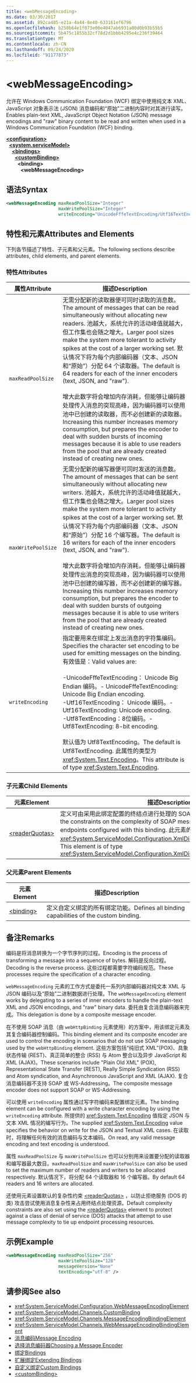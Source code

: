 ```yaml
---
title: <webMessageEncoding>
ms.date: 03/30/2017
ms.assetid: 892ca485-e21a-4a44-8e40-633161ef6796
ms.openlocfilehash: b250b64e1f073e00e4047ab6931a00d0b93b55b5
ms.sourcegitcommit: 5b475c1855b32cf78d2d1bbb4295e4c236f39464
ms.translationtype: MT
ms.contentlocale: zh-CN
ms.lasthandoff: 09/24/2020
ms.locfileid: "91177873"
---
```

# \<webMessageEncoding>

<span data-ttu-id="9d884-101">允许在 Windows Communication Foundation (WCF) 绑定中使用纯文本 XML、JavaScript 对象表示法 (JSON) 消息编码和“原始”二进制内容时对其进行读写。</span><span class="sxs-lookup"><span data-stu-id="9d884-101">Enables plain-text XML, JavaScript Object Notation (JSON) message encodings and "raw" binary content to be read and written when used in a Windows Communication Foundation (WCF) binding.</span></span>  
  
[**\<configuration>**](../configuration-element.md)\
&nbsp;&nbsp;[**\<system.serviceModel>**](system-servicemodel.md)\
&nbsp;&nbsp;&nbsp;&nbsp;[**\<bindings>**](bindings.md)\
&nbsp;&nbsp;&nbsp;&nbsp;&nbsp;&nbsp;[**\<customBinding>**](custombinding.md)\
&nbsp;&nbsp;&nbsp;&nbsp;&nbsp;&nbsp;&nbsp;&nbsp;**\<binding>**\
&nbsp;&nbsp;&nbsp;&nbsp;&nbsp;&nbsp;&nbsp;&nbsp;&nbsp;&nbsp;**\<webMessageEncoding>**  
  
## <a name="syntax"></a><span data-ttu-id="9d884-102">语法</span><span class="sxs-lookup"><span data-stu-id="9d884-102">Syntax</span></span>  
  
```xml  
<webMessageEncoding maxReadPoolSize="Integer"
                    maxWritePoolSize="Integer"
                    writeEncoding="UnicodeFffeTextEncoding/Utf16TextEncoding/Utf8TextEncoding" />
```  
  
## <a name="attributes-and-elements"></a><span data-ttu-id="9d884-103">特性和元素</span><span class="sxs-lookup"><span data-stu-id="9d884-103">Attributes and Elements</span></span>  

 <span data-ttu-id="9d884-104">下列各节描述了特性、子元素和父元素。</span><span class="sxs-lookup"><span data-stu-id="9d884-104">The following sections describe attributes, child elements, and parent elements.</span></span>  
  
### <a name="attributes"></a><span data-ttu-id="9d884-105">特性</span><span class="sxs-lookup"><span data-stu-id="9d884-105">Attributes</span></span>  
  
|<span data-ttu-id="9d884-106">属性</span><span class="sxs-lookup"><span data-stu-id="9d884-106">Attribute</span></span>|<span data-ttu-id="9d884-107">描述</span><span class="sxs-lookup"><span data-stu-id="9d884-107">Description</span></span>|  
|---------------|-----------------|  
|`maxReadPoolSize`|<span data-ttu-id="9d884-108">无需分配新的读取器便可同时读取的消息数。</span><span class="sxs-lookup"><span data-stu-id="9d884-108">The amount of messages that can be read simultaneously without allocating new readers.</span></span> <span data-ttu-id="9d884-109">池越大，系统允许的活动峰值就越大，但工作集也会随之增大。</span><span class="sxs-lookup"><span data-stu-id="9d884-109">Larger pool sizes make the system more tolerant to activity spikes at the cost of a larger working set.</span></span> <span data-ttu-id="9d884-110">默认情况下将为每个内部编码器（文本、JSON 和“原始”）分配 64 个读取器。</span><span class="sxs-lookup"><span data-stu-id="9d884-110">The default is 64 readers for each of the inner encoders (text, JSON, and "raw").</span></span><br /><br /> <span data-ttu-id="9d884-111">增大此数字将会增加内存消耗，但能够让编码器处理传入消息的突现高峰，因为编码器可以使用池中已创建的读取器，而不必创建新的读取器。</span><span class="sxs-lookup"><span data-stu-id="9d884-111">Increasing this number increases memory consumption, but prepares the encoder to deal with sudden bursts of incoming messages because it is able to use readers from the pool that are already created instead of creating new ones.</span></span>|  
|`maxWritePoolSize`|<span data-ttu-id="9d884-112">无需分配新的编写器便可同时发送的消息数。</span><span class="sxs-lookup"><span data-stu-id="9d884-112">The amount of messages that can be sent simultaneously without allocating new writers.</span></span> <span data-ttu-id="9d884-113">池越大，系统允许的活动峰值就越大，但工作集也会随之增大。</span><span class="sxs-lookup"><span data-stu-id="9d884-113">Larger pool sizes make the system more tolerant to activity spikes at the cost of a larger working set.</span></span> <span data-ttu-id="9d884-114">默认情况下将为每个内部编码器（文本、JSON 和“原始”）分配 16 个编写器。</span><span class="sxs-lookup"><span data-stu-id="9d884-114">The default is 16 writers for each of the inner encoders (text, JSON, and "raw").</span></span><br /><br /> <span data-ttu-id="9d884-115">增大此数字将会增加内存消耗，但能够让编码器处理传出消息的突现高峰，因为编码器可以使用池中已创建的编写器，而不必创建新的编写器。</span><span class="sxs-lookup"><span data-stu-id="9d884-115">Increasing this number increases memory consumption, but prepares the encoder to deal with sudden bursts of outgoing messages because it is able to use writers from the pool that are already created instead of creating new ones.</span></span>|  
|`writeEncoding`|<span data-ttu-id="9d884-116">指定要用来在绑定上发出消息的字符集编码。</span><span class="sxs-lookup"><span data-stu-id="9d884-116">Specifies the character set encoding to be used for emitting messages on the binding.</span></span> <span data-ttu-id="9d884-117">有效值是：</span><span class="sxs-lookup"><span data-stu-id="9d884-117">Valid values are:</span></span><br /><br /> <span data-ttu-id="9d884-118">-UnicodeFffeTextEncoding： Unicode Big Endian 编码。</span><span class="sxs-lookup"><span data-stu-id="9d884-118">-   UnicodeFffeTextEncoding: Unicode Big Endian encoding.</span></span><br /><span data-ttu-id="9d884-119">-Utf16TextEncoding： Unicode 编码。</span><span class="sxs-lookup"><span data-stu-id="9d884-119">-   Utf16TextEncoding: Unicode encoding.</span></span><br /><span data-ttu-id="9d884-120">-Utf8TextEncoding：8位编码。</span><span class="sxs-lookup"><span data-stu-id="9d884-120">-   Utf8TextEncoding: 8-bit encoding.</span></span><br /><br /> <span data-ttu-id="9d884-121">默认值为 Utf8TextEncoding。</span><span class="sxs-lookup"><span data-stu-id="9d884-121">The default is Utf8TextEncoding.</span></span> <span data-ttu-id="9d884-122">此属性的类型为 <xref:System.Text.Encoding>。</span><span class="sxs-lookup"><span data-stu-id="9d884-122">This attribute is of type <xref:System.Text.Encoding>.</span></span>|  
  
### <a name="child-elements"></a><span data-ttu-id="9d884-123">子元素</span><span class="sxs-lookup"><span data-stu-id="9d884-123">Child Elements</span></span>  
  
|<span data-ttu-id="9d884-124">元素</span><span class="sxs-lookup"><span data-stu-id="9d884-124">Element</span></span>|<span data-ttu-id="9d884-125">描述</span><span class="sxs-lookup"><span data-stu-id="9d884-125">Description</span></span>|  
|-------------|-----------------|  
|[\<readerQuotas>](/previous-versions/dotnet/netframework-4.0/ms731325(v=vs.100))|<span data-ttu-id="9d884-126">定义可由采用此绑定配置的终结点进行处理的 SOAP 消息的复杂性约束。</span><span class="sxs-lookup"><span data-stu-id="9d884-126">Defines the constraints on the complexity of SOAP messages that can be processed by endpoints configured with this binding.</span></span> <span data-ttu-id="9d884-127">此元素的类型为 <xref:System.ServiceModel.Configuration.XmlDictionaryReaderQuotasElement>。</span><span class="sxs-lookup"><span data-stu-id="9d884-127">This element is of type <xref:System.ServiceModel.Configuration.XmlDictionaryReaderQuotasElement>.</span></span>|  
  
### <a name="parent-elements"></a><span data-ttu-id="9d884-128">父元素</span><span class="sxs-lookup"><span data-stu-id="9d884-128">Parent Elements</span></span>  
  
|<span data-ttu-id="9d884-129">元素</span><span class="sxs-lookup"><span data-stu-id="9d884-129">Element</span></span>|<span data-ttu-id="9d884-130">描述</span><span class="sxs-lookup"><span data-stu-id="9d884-130">Description</span></span>|  
|-------------|-----------------|  
|[\<binding>](bindings.md)|<span data-ttu-id="9d884-131">定义自定义绑定的所有绑定功能。</span><span class="sxs-lookup"><span data-stu-id="9d884-131">Defines all binding capabilities of the custom binding.</span></span>|  
  
## <a name="remarks"></a><span data-ttu-id="9d884-132">备注</span><span class="sxs-lookup"><span data-stu-id="9d884-132">Remarks</span></span>  

 <span data-ttu-id="9d884-133">编码是将消息转换为一个字节序列的过程。</span><span class="sxs-lookup"><span data-stu-id="9d884-133">Encoding is the process of transforming a message into a sequence of bytes.</span></span> <span data-ttu-id="9d884-134">解码是反向过程。</span><span class="sxs-lookup"><span data-stu-id="9d884-134">Decoding is the reverse process.</span></span> <span data-ttu-id="9d884-135">这些过程都需要字符编码规范。</span><span class="sxs-lookup"><span data-stu-id="9d884-135">These processes require the specification of a character encoding.</span></span>  
  
 <span data-ttu-id="9d884-136">`webMessageEncoding` 元素的工作方式是委托一系列内部编码器对纯文本 XML 与 JSON 编码以及“原始”二进制数据进行处理。</span><span class="sxs-lookup"><span data-stu-id="9d884-136">The `webMessageEncoding` element works by delegating to a series of inner encoders to handle the plain-text XML and JSON encodings, and "raw" binary data.</span></span> <span data-ttu-id="9d884-137">委托由复合消息编码器来完成。</span><span class="sxs-lookup"><span data-stu-id="9d884-137">This delegation is done by a composite message encoder.</span></span>  
  
 <span data-ttu-id="9d884-138">在不使用 SOAP 消息（由 `webHttpBinding` 元素使用）的方案中，用该绑定元素及其复合编码器控制编码。</span><span class="sxs-lookup"><span data-stu-id="9d884-138">This binding element and its composite encoder are used to control the encoding in scenarios that do not use SOAP messaging used by the `webHttpBinding` element.</span></span> <span data-ttu-id="9d884-139">这些方案包括“纯旧式 XML”(POX)、具象状态传输 (REST)、真正简单的整合 (RSS) 与 Atom 整合以及异步 JavaScript 和 XML (AJAX)。</span><span class="sxs-lookup"><span data-stu-id="9d884-139">These scenarios include "Plain Old XML" (POX), Representational State Transfer (REST), Really Simple Syndication (RSS) and Atom syndication, and Asynchronous JavaScript and XML (AJAX).</span></span> <span data-ttu-id="9d884-140">复合消息编码器不支持 SOAP 或 WS-Addressing。</span><span class="sxs-lookup"><span data-stu-id="9d884-140">The composite message encoder does not support SOAP or WS-Addressing.</span></span>  
  
 <span data-ttu-id="9d884-141">可以使用 `writeEncoding` 属性通过写字符编码来配置绑定元素。</span><span class="sxs-lookup"><span data-stu-id="9d884-141">The binding element can be configured with a write character encoding by using the `writeEncoding` attribute.</span></span> <span data-ttu-id="9d884-142">所提供的 <xref:System.Text.Encoding> 值指定 JSON 与文本 XML 情况的编写行为。</span><span class="sxs-lookup"><span data-stu-id="9d884-142">The supplied <xref:System.Text.Encoding> value specifies the behavior on write for the JSON and Textual XML cases.</span></span> <span data-ttu-id="9d884-143">在读取时，将理解任何有效的消息编码与文本编码。</span><span class="sxs-lookup"><span data-stu-id="9d884-143">On read, any valid message encoding and text encoding is understood.</span></span>  
  
 <span data-ttu-id="9d884-144">属性 `maxReadPoolSize` 与 `maxWritePoolSize` 也可以分别用来设置要分配的读取器和编写器最大数目。</span><span class="sxs-lookup"><span data-stu-id="9d884-144">`maxReadPoolSize` and `maxWritePoolSize` can also be used to set the maximum number of readers and writers to be allocated respectively.</span></span> <span data-ttu-id="9d884-145">默认情况下，将分配 64 个读取器和 16 个编写器。</span><span class="sxs-lookup"><span data-stu-id="9d884-145">By default 64 readers and 16 writers are allocated.</span></span>  
  
 <span data-ttu-id="9d884-146">还使用元素设置默认的复杂性约束 [\<readerQuotas>](/previous-versions/dotnet/netframework-4.0/ms731325(v=vs.100)) ，以防止拒绝服务 (DOS 的类) 攻击尝试使用消息复杂性来占用终结点处理资源。</span><span class="sxs-lookup"><span data-stu-id="9d884-146">Default complexity constraints are also set using the [\<readerQuotas>](/previous-versions/dotnet/netframework-4.0/ms731325(v=vs.100)) element to protect against a class of denial of service (DOS) attacks that attempt to use message complexity to tie up endpoint processing resources.</span></span>  
  
## <a name="example"></a><span data-ttu-id="9d884-147">示例</span><span class="sxs-lookup"><span data-stu-id="9d884-147">Example</span></span>  
  
```xml  
<webMessageEncoding maxReadPoolSize="256"
                    maxWritePoolSize="128"
                    messageVersion="None"
                    textEncoding="utf-8" />
```  
  
## <a name="see-also"></a><span data-ttu-id="9d884-148">请参阅</span><span class="sxs-lookup"><span data-stu-id="9d884-148">See also</span></span>

- <xref:System.ServiceModel.Configuration.WebMessageEncodingElement>
- <xref:System.ServiceModel.Channels.CustomBinding>
- <xref:System.ServiceModel.Channels.MessageEncodingBindingElement>
- <xref:System.ServiceModel.Channels.WebMessageEncodingBindingElement>
- [<span data-ttu-id="9d884-149">消息编码</span><span class="sxs-lookup"><span data-stu-id="9d884-149">Message Encoding</span></span>](message-encoding.md)
- [<span data-ttu-id="9d884-150">选择消息编码器</span><span class="sxs-lookup"><span data-stu-id="9d884-150">Choosing a Message Encoder</span></span>](../../../wcf/feature-details/choosing-a-message-encoder.md)
- [<span data-ttu-id="9d884-151">绑定</span><span class="sxs-lookup"><span data-stu-id="9d884-151">Bindings</span></span>](../../../wcf/bindings.md)
- [<span data-ttu-id="9d884-152">扩展绑定</span><span class="sxs-lookup"><span data-stu-id="9d884-152">Extending Bindings</span></span>](../../../wcf/extending/extending-bindings.md)
- [<span data-ttu-id="9d884-153">自定义绑定</span><span class="sxs-lookup"><span data-stu-id="9d884-153">Custom Bindings</span></span>](../../../wcf/extending/custom-bindings.md)
- [\<customBinding>](custombinding.md)
